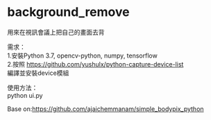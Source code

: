 # background_remove
用來在視訊會議上把自己的畫面去背

需求：  
1.安裝Python 3.7, opencv-python, numpy, tensorflow  
2.按照 https://github.com/yushulx/python-capture-device-list  
編譯並安裝device模組

使用方法：  
python ui.py  
  
Base on:https://github.com/ajaichemmanam/simple_bodypix_python
